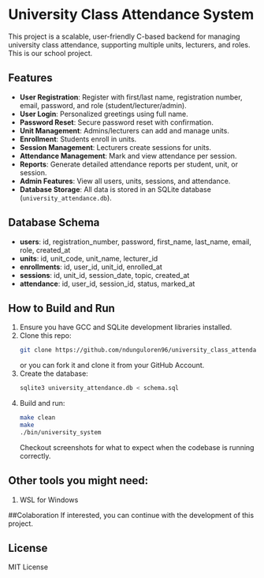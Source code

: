 # University Class Attendance System

This project is a scalable, user-friendly C-based backend for managing university class attendance, supporting multiple units, lecturers, and roles.
This is our school project.

## Features

- **User Registration**: Register with first/last name, registration number, email, password, and role (student/lecturer/admin).
- **User Login**: Personalized greetings using full name.
- **Password Reset**: Secure password reset with confirmation.
- **Unit Management**: Admins/lecturers can add and manage units.
- **Enrollment**: Students enroll in units.
- **Session Management**: Lecturers create sessions for units.
- **Attendance Management**: Mark and view attendance per session.
- **Reports**: Generate detailed attendance reports per student, unit, or session.
- **Admin Features**: View all users, units, sessions, and attendance.
- **Database Storage**: All data is stored in an SQLite database (`university_attendance.db`).

## Database Schema

- **users**: id, registration_number, password, first_name, last_name, email, role, created_at
- **units**: id, unit_code, unit_name, lecturer_id
- **enrollments**: id, user_id, unit_id, enrolled_at
- **sessions**: id, unit_id, session_date, topic, created_at
- **attendance**: id, user_id, session_id, status, marked_at

## How to Build and Run

1. Ensure you have GCC and SQLite development libraries installed.
2. Clone this repo:
   ```bash
   git clone https://github.com/ndunguloren96/university_class_attendance_system
   ```
   or you can fork it and clone it from your GitHub Account.
4. Create the database:
   ```bash
   sqlite3 university_attendance.db < schema.sql
   ```
5. Build and run:
   ```bash
   make clean
   make
   ./bin/university_system
   ```
   Checkout screenshots for what to expect when the codebase is running correctly.
   
## Other tools you might need:
1. WSL for Windows

##Colaboration
If interested, you can continue with the development of this project. 

## License

MIT License
